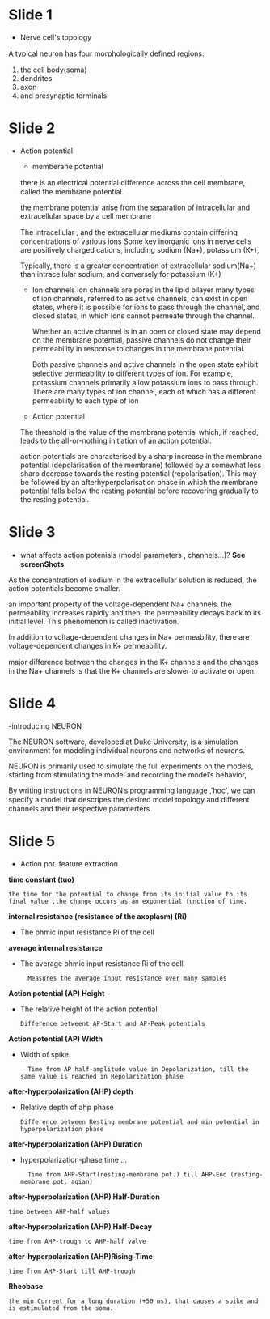 # Slide 1 
- Nerve cell's topology

A typical neuron has four morphologically deﬁned regions:
1. the cell body(soma)
2. dendrites
3. axon
4. and presynaptic terminals


# Slide 2
- Action potential
    - memberane potential

    there is an electrical potential diﬀerence across the cell membrane, called
    the membrane potential. 

    the membrane potential arise from the separation of intracellular
    and extracellular space by a cell membrane

    The intracellular , and the extracellular
    mediums contain diﬀering concentrations of various ions
    Some key inorganic ions in nerve cells are
    positively charged cations, including sodium (Na+), potassium (K+),
    
    Typically, there is a greater concentration of extracellular sodium(Na+) than intracellular sodium, and conversely for potassium (K+)

    - Ion channels 
        Ion channels are pores in the lipid bilayer 
        many types of ion channels, referred to as active channels, can exist in open states, where it is possible for ions to pass through the channel, and closed states, in which ions cannot permeate through the channel.

        Whether an active channel is in an open or closed state may depend on the membrane potential,
        passive channels do not change their permeability in response to changes in the membrane potential.

        Both passive channels and active channels in the open state exhibit selective permeability to diﬀerent types of ion.
        For example, potassium channels primarily allow potassium ions to pass through. There are many types of ion channel, each of which has a diﬀerent permeability to each type of ion


    - Action potential

    The threshold is the value of the
    membrane potential which, if reached, leads to the all-or-nothing initiation of an action potential.

    action potentials are characterised by a sharp
    increase in the membrane potential (depolarisation of the membrane) followed by a somewhat less sharp
    decrease towards the resting potential (repolarisation). This may be followed by an afterhyperpolarisation
    phase in which the membrane potential falls below the resting potential before recovering gradually to the
    resting potential.




# Slide 3
- what aﬀects action potenials (model parameters , channels...)?
__See screenShots__

As the concentration of sodium in the extracellular solution is reduced, the action potentials become smaller.

an important property of the voltage-dependent Na+ channels. the permeability increases
rapidly and then, the permeability decays back to its initial level. This phenomenon is called inactivation.

In addition to voltage-dependent changes in Na+ permeability, there are voltage-dependent changes in K+
permeability.

major diﬀerence between the changes in the K+ channels and the changes in the Na+ channels is
that the K+ channels are slower to activate or open.




# Slide 4
-introducing NEURON

The NEURON software, developed at Duke University, is a simulation environment for modeling individual
neurons and networks of neurons.


NEURON is primarily used to simulate the full experiments on the models, starting from stimulating the model and  recording the model’s behavior,

By writing instructions in NEURON’s programming language ,'hoc', we can specify a model that descripes
the desired model topology and diﬀerent channels and their respective paramerters


# Slide 5

- Action pot. feature extraction



__time constant (tuo)__

    the time for the potential to change from its initial value to its final value ,the change occurs as an exponential function of time.


__internal resistance (resistance of the axoplasm) (Ri)__

- The ohmic input resistance Ri of the cell




__average internal resistance__ 

- The average ohmic input resistance Ri of the cell 

        Measures the average input resistance over many samples


__Action potential (AP) Height__

- The relative height of the action potential 

      Difference betweent AP-Start and AP-Peak potentials






__Action potential (AP) Width__

- Width of spike

        Time from AP half-amplitude value in Depolarization, till the same value is reached in Repolarization phase




__after-hyperpolarization (AHP) depth__ 

-   Relative depth of ahp phase

        Difference between Resting membrane potential and min potential in hyperpolarization phase


__after-hyperpolarization (AHP) Duration__

- hyperpolarization-phase time ...
    
        Time from AHP-Start(resting-membrane pot.) till AHP-End (resting-membrane pot. agian)



__after-hyperpolarization (AHP) Half-Duration__

    time between AHP-half values



__after-hyperpolarization (AHP) Half-Decay__

    time from AHP-trough to AHP-half valve



__after-hyperpolarization (AHP)Rising-Time__

    time from AHP-Start till AHP-trough


__Rheobase__

    the min Current for a long duration (+50 ms), that causes a spike and is estimulated from the soma. 



